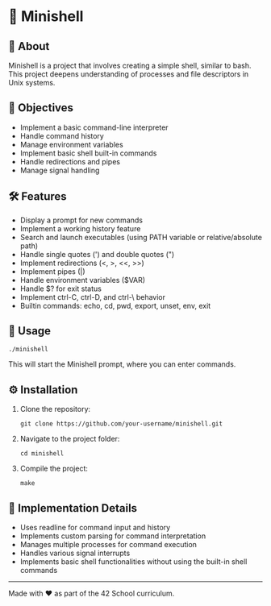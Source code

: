 # 🐚 Minishell

## 📖 About

Minishell is a project that involves creating a simple shell, similar to bash. This project deepens understanding of processes and file descriptors in Unix systems.

## 🎯 Objectives

- Implement a basic command-line interpreter
- Handle command history
- Manage environment variables
- Implement basic shell built-in commands
- Handle redirections and pipes
- Manage signal handling

## 🛠️ Features

- Display a prompt for new commands
- Implement a working history feature
- Search and launch executables (using PATH variable or relative/absolute path)
- Handle single quotes (') and double quotes (")
- Implement redirections (<, >, <<, >>)
- Implement pipes (|)
- Handle environment variables ($VAR)
- Handle $? for exit status
- Implement ctrl-C, ctrl-D, and ctrl-\ behavior
- Builtin commands: echo, cd, pwd, export, unset, env, exit

## 🚀 Usage

```
./minishell
```

This will start the Minishell prompt, where you can enter commands.

## ⚙️ Installation

1. Clone the repository:
   ```
   git clone https://github.com/your-username/minishell.git
   ```
2. Navigate to the project folder:
   ```
   cd minishell
   ```
3. Compile the project:
   ```
   make
   ```

## 🧰 Implementation Details

- Uses readline for command input and history
- Implements custom parsing for command interpretation
- Manages multiple processes for command execution
- Handles various signal interrupts
- Implements basic shell functionalities without using the built-in shell commands

---

Made with ❤️ as part of the 42 School curriculum.